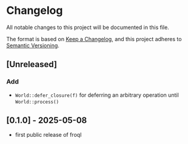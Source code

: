 # Changelog

All notable changes to this project will be documented in this file.

The format is based on [Keep a Changelog](https://keepachangelog.com/en/1.1.0/),
and this project adheres to [Semantic Versioning](https://semver.org/spec/v2.0.0.html).

## [Unreleased]
### Add
- `World::defer_closure(f)` for deferring an arbitrary operation until `World::process()`

## [0.1.0] - 2025-05-08
- first public release of froql
